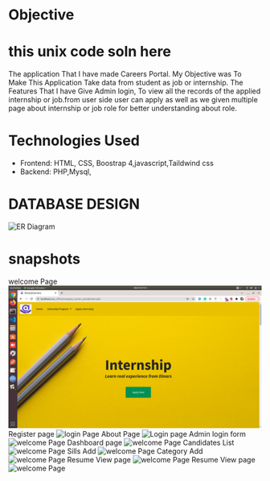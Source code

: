 # Objective
# this unix code soln  here 
 The application That I have made Careers Portal. My Objective was To Make This Application Take data from student as job or internship. The Features That I have Give Admin login, To view all the records of the applied internship or job.from user side user can apply as well as we given multiple page about internship or job role for better understanding about role.

# Technologies Used
* Frontend: HTML, CSS, Boostrap 4,javascript,Taildwind css
* Backend: PHP,Mysql,
# DATABASE DESIGN
![ER  Diagram](snapshots/db.png)

# snapshots
welcome Page
![welcome Page](u1.png)
Register page
![login Page](snapshots/u2.png)
About Page
![Login page](snapshots/u3.png)
Admin login form
![welcome Page](snapshots/u11.png)
Dashboard page
![welcome Page](snapshots/a1.png)
Candidates List
![welcome Page](snapshots/a2.png)
Sills Add 
![welcome Page](snapshots/a3.png)
Category Add
![welcome Page](snapshots/a4.png)
Resume View page
![welcome Page](snapshots/a5.png)
Resume View page
![welcome Page](snapshots/a6.png)
